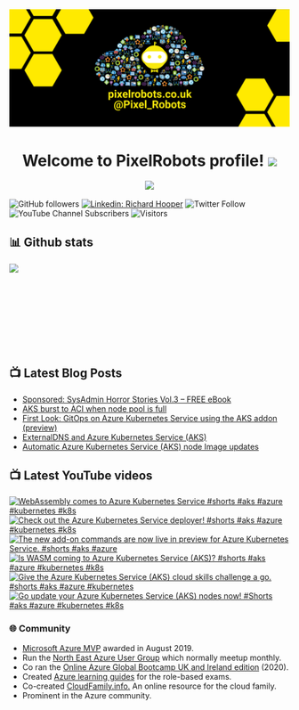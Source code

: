 ## [![PixelRobots header](https://github.com/PixelRobots/PixelRobots/blob/master/images/PixelRobots_Desktop_Wallpaper.png?raw=true)](https://pixelrobots.co.uk)

<h1 align="center">
  Welcome to PixelRobots profile!
  <img src="https://media.giphy.com/media/hvRJCLFzcasrR4ia7z/giphy.gif" width="28">
</h1>

<!-- Typing SVG by DenverCoder1 - https://github.com/DenverCoder1/readme-typing-svg -->
<p align="center">
  <a href="https://github.com/DenverCoder1/readme-typing-svg"><img src="https://readme-typing-svg.herokuapp.com/?lines=Azure%20Advocate%20and%20Microsoft%20MVP;Sysadmin%20at%2heart;15%2B%20years%20of%20IT%20experience;Always%20learning%20new%20things&font=roboto&center=true&width=440&height=45&color=ffea00&vCenter=true&size=22"></a>
</p>


![GitHub followers](https://img.shields.io/github/followers/pixelrobots?style=social)
[![Linkedin: Richard Hooper](https://img.shields.io/badge/-Richard%20Hooper-blue?style=flat-square&logo=Linkedin&logoColor=white&link=https://www.linkedin.com/in/richard-hooper-uk/)](https://www.linkedin.com/in/richard-hooper-uk/)
![Twitter Follow](https://img.shields.io/twitter/follow/pixel_robots?style=social)
![YouTube Channel Subscribers](https://img.shields.io/youtube/channel/subscribers/UCs6gF5L-7iaoHlTDYpAlgsQ?style=social)
![Visitors](https://visitor-badge.glitch.me/badge?page_id=pixelrobots&left_color=gray&right_color=blue)

## 📊 Github stats
<p >
  <img align="left" src="https://github-readme-stats.vercel.app/api?username=pixelrobots&show_icons=true&bg_color=ffea00&title_color=000000&text_color=000000&icon_color=ff0000&hide_border=true&count_private=true" />
</p>

</br>
</br>
</br>
</br>
</br>
</br>
</br>
</br>
</br>

## 📺 Latest Blog Posts
<!-- BLOG-POST-LIST:START -->
- [Sponsored: SysAdmin Horror Stories Vol.3 – FREE eBook](https://pixelrobots.co.uk/2021/10/sponsored-sysadmin-horror-stories-vol-3-free-ebook/?utm_source=rss&utm_medium=rss&utm_campaign=sponsored-sysadmin-horror-stories-vol-3-free-ebook)
- [AKS burst to ACI when node pool is full](https://pixelrobots.co.uk/2021/08/aks-burst-to-aci-when-node-pool-is-full/?utm_source=rss&utm_medium=rss&utm_campaign=aks-burst-to-aci-when-node-pool-is-full)
- [First Look: GitOps on Azure Kubernetes Service using the AKS addon &lpar;preview&rpar;](https://pixelrobots.co.uk/2021/07/first-look-gitops-on-azure-kubernetes-service-using-the-aks-addon-preview/?utm_source=rss&utm_medium=rss&utm_campaign=first-look-gitops-on-azure-kubernetes-service-using-the-aks-addon-preview)
- [ExternalDNS and Azure Kubernetes Service &lpar;AKS&rpar;](https://pixelrobots.co.uk/2021/06/externaldns-and-azure-kubernetes-service-aks/?utm_source=rss&utm_medium=rss&utm_campaign=externaldns-and-azure-kubernetes-service-aks)
- [Automatic Azure Kubernetes Service &lpar;AKS&rpar; node Image updates](https://pixelrobots.co.uk/2021/05/automatic-azure-kubernetes-service-aks-node-image-updates/?utm_source=rss&utm_medium=rss&utm_campaign=automatic-azure-kubernetes-service-aks-node-image-updates)
<!-- BLOG-POST-LIST:END -->

## 📺 Latest YouTube videos
<!-- Feed workflow - https://github.com/gautamkrishnar/blog-post-workflow -->
<!-- YouTube Cards - WIP by DenverCoder1 -->

<!-- YOUTUBE:START -->
[![WebAssembly comes to Azure Kubernetes Service #shorts #aks #azure #kubernetes #k8s](https://freshidea.com/jonah/app/youtube-card/?id=aowwo8-N_Kc)](https://www.youtube.com/watch?v=aowwo8-N_Kc "WebAssembly comes to Azure Kubernetes Service #shorts #aks #azure #kubernetes #k8s")
[![Check out the Azure Kubernetes Service deployer! #shorts #aks #azure #kubernetes #k8s](https://freshidea.com/jonah/app/youtube-card/?id=hNSaHx6WUF8)](https://www.youtube.com/watch?v=hNSaHx6WUF8 "Check out the Azure Kubernetes Service deployer! #shorts #aks #azure #kubernetes #k8s")
[![The new add-on commands are now live in preview for Azure Kubernetes Service. #shorts #aks #azure](https://freshidea.com/jonah/app/youtube-card/?id=HX72ifEOkdw)](https://www.youtube.com/watch?v=HX72ifEOkdw "The new add-on commands are now live in preview for Azure Kubernetes Service. #shorts #aks #azure")
[![Is WASM coming to Azure Kubernetes Service &lpar;AKS&rpar;? #shorts #aks #azure #kubernetes #k8s](https://freshidea.com/jonah/app/youtube-card/?id=2hjcX-SCmNs)](https://www.youtube.com/watch?v=2hjcX-SCmNs "Is WASM coming to Azure Kubernetes Service &lpar;AKS&rpar;? #shorts #aks #azure #kubernetes #k8s")
[![Give the Azure Kubernetes Service &lpar;AKS&rpar; cloud skills challenge a go. #shorts #aks #azure #kubernetes](https://freshidea.com/jonah/app/youtube-card/?id=nW21Dg8ZogQ)](https://www.youtube.com/watch?v=nW21Dg8ZogQ "Give the Azure Kubernetes Service &lpar;AKS&rpar; cloud skills challenge a go. #shorts #aks #azure #kubernetes")
[![Go update your Azure Kubernetes Service &lpar;AKS&rpar; nodes now! #Shorts #aks #azure #kubernetes #k8s](https://freshidea.com/jonah/app/youtube-card/?id=j_nmx90DsnU)](https://www.youtube.com/watch?v=j_nmx90DsnU "Go update your Azure Kubernetes Service &lpar;AKS&rpar; nodes now! #Shorts #aks #azure #kubernetes #k8s")<!-- YOUTUBE:END -->


### :globe_with_meridians: Community
- <a href="https://mvp.microsoft.com/en-us/PublicProfile/5003450?fullName=Richard%20Hooper=1">Microsoft Azure MVP</a> awarded in August 2019.
- Run the <a href="https://www.meetup.com/North-East-Azure-User-Group/">North East Azure User Group</a> which normally meetup monthly.
- Co ran the <a href="https://www.youtube.com/channel/UC6SpVz6lkAbOjAlvMxL8TmA">Online Azure Global Bootcamp UK and Ireland edition</a> (2020).
- Created <a href="https://github.com/PixelRobots/Azure-Study-Guides">Azure learning guides</a> for the role-based exams.
- Co-created <a href="https://cloudfamily.info/">CloudFamily.info.</a> An online resource for the cloud family.
- Prominent in the Azure community.

<!--
### 💻 Projects
- 


### 📖 Azure Learning Resources
- 

### 📫 Where to find me
- <a href="https://pixelrobots.co.uk">Blog</a>
- <a href="https://twitter.com/Pixel_Robots">Twitter</a>
- <a href="https://www.youtube.com/channel/UCs6gF5L-7iaoHlTDYpAlgsQ/">YouTube</a>
- <a href="https://www.linkedin.com/in/richard-hooper-598a1412/">LinkedIn</a>
-->

